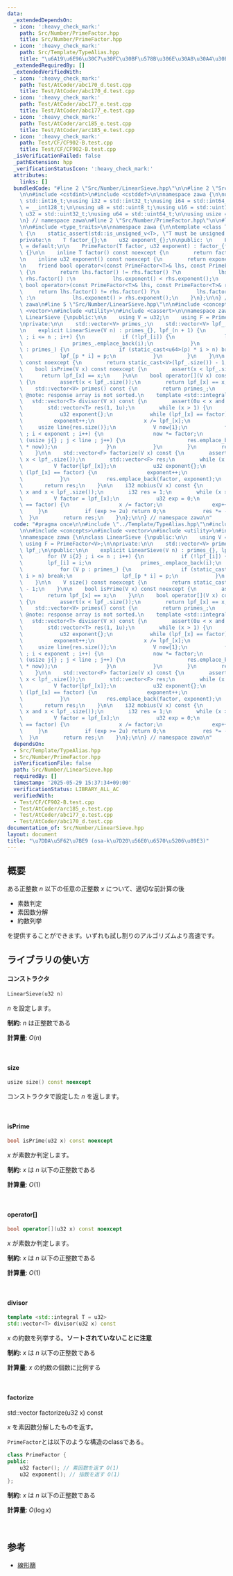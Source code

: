 ```yaml
---
data:
  _extendedDependsOn:
  - icon: ':heavy_check_mark:'
    path: Src/Number/PrimeFactor.hpp
    title: Src/Number/PrimeFactor.hpp
  - icon: ':heavy_check_mark:'
    path: Src/Template/TypeAlias.hpp
    title: "\u6A19\u6E96\u30C7\u30FC\u30BF\u578B\u306E\u30A8\u30A4\u30EA\u30A2\u30B9"
  _extendedRequiredBy: []
  _extendedVerifiedWith:
  - icon: ':heavy_check_mark:'
    path: Test/AtCoder/abc170_d.test.cpp
    title: Test/AtCoder/abc170_d.test.cpp
  - icon: ':heavy_check_mark:'
    path: Test/AtCoder/abc177_e.test.cpp
    title: Test/AtCoder/abc177_e.test.cpp
  - icon: ':heavy_check_mark:'
    path: Test/AtCoder/arc185_e.test.cpp
    title: Test/AtCoder/arc185_e.test.cpp
  - icon: ':heavy_check_mark:'
    path: Test/CF/CF902-B.test.cpp
    title: Test/CF/CF902-B.test.cpp
  _isVerificationFailed: false
  _pathExtension: hpp
  _verificationStatusIcon: ':heavy_check_mark:'
  attributes:
    links: []
  bundledCode: "#line 2 \"Src/Number/LinearSieve.hpp\"\n\n#line 2 \"Src/Template/TypeAlias.hpp\"\
    \n\n#include <cstdint>\n#include <cstddef>\n\nnamespace zawa {\n\nusing i16 =\
    \ std::int16_t;\nusing i32 = std::int32_t;\nusing i64 = std::int64_t;\nusing i128\
    \ = __int128_t;\n\nusing u8 = std::uint8_t;\nusing u16 = std::uint16_t;\nusing\
    \ u32 = std::uint32_t;\nusing u64 = std::uint64_t;\n\nusing usize = std::size_t;\n\
    \n} // namespace zawa\n#line 2 \"Src/Number/PrimeFactor.hpp\"\n\n#line 4 \"Src/Number/PrimeFactor.hpp\"\
    \n\n#include <type_traits>\n\nnamespace zawa {\n\ntemplate <class T>\nclass PrimeFactor\
    \ {\n    static_assert(std::is_unsigned_v<T>, \"T must be unsigned integer\");\n\
    private:\n    T factor_{};\n    u32 exponent_{};\n\npublic: \n    PrimeFactor()\
    \ = default;\n\n    PrimeFactor(T factor, u32 exponent) : factor_{factor}, exponent_{exponent}\
    \ {}\n\n    inline T factor() const noexcept {\n        return factor_;\n    }\n\
    \n    inline u32 exponent() const noexcept {\n        return exponent_;\n    }\n\
    \n    friend bool operator<(const PrimeFactor<T>& lhs, const PrimeFactor<T>& rhs)\
    \ {\n        return lhs.factor() != rhs.factor() ?\n            lhs.factor() <\
    \ rhs.factor() :\n            lhs.exponent() < rhs.exponent();\n    }\n\n    friend\
    \ bool operator>(const PrimeFactor<T>& lhs, const PrimeFactor<T>& rhs) {\n   \
    \     return lhs.factor() != rhs.factor() ?\n            lhs.factor() > rhs.factor()\
    \ :\n            lhs.exponent() > rhs.exponent();\n    }\n};\n\n} // namespace\
    \ zawa\n#line 5 \"Src/Number/LinearSieve.hpp\"\n\n#include <concepts>\n#include\
    \ <vector>\n#include <utility>\n#include <cassert>\n\nnamespace zawa {\n\nclass\
    \ LinearSieve {\npublic:\n\n    using V = u32;\n    using F = PrimeFactor<V>;\n\
    \nprivate:\n\n    std::vector<V> primes_;\n    std::vector<V> lpf_;\n\npublic:\n\
    \n    explicit LinearSieve(V n) : primes_{}, lpf_(n + 1) {\n        for (V i{2}\
    \ ; i <= n ; i++) {\n            if (!lpf_[i]) {\n                lpf_[i] = i;\n\
    \                primes_.emplace_back(i);\n            }\n            for (V p\
    \ : primes_) {\n                if (static_cast<u64>(p) * i > n) break;\n    \
    \            lpf_[p * i] = p;\n            }\n        }\n    }\n\n    V size()\
    \ const noexcept {\n        return static_cast<V>(lpf_.size()) - 1;\n    }\n\n\
    \    bool isPrime(V x) const noexcept {\n        assert(x < lpf_.size());\n  \
    \      return lpf_[x] == x;\n    }\n\n    bool operator[](V x) const noexcept\
    \ {\n        assert(x < lpf_.size());\n        return lpf_[x] == x;\n    }\n\n\
    \    std::vector<V> primes() const {\n        return primes_;\n    }\n\n    //\
    \ @note: response array is not sorted.\n    template <std::integral T = V>\n \
    \   std::vector<T> divisor(V x) const {\n        assert(0u < x and x < lpf_.size());\n\
    \        std::vector<T> res(1, 1u);\n        while (x > 1) {\n            V factor{lpf_[x]};\n\
    \            u32 exponent{};\n            while (lpf_[x] == factor) {\n      \
    \          exponent++;\n                x /= lpf_[x];\n            }\n       \
    \     usize line{res.size()};\n            V now{1};\n            for (u32 i{}\
    \ ; i < exponent ; i++) {\n                now *= factor;\n                for\
    \ (usize j{} ; j < line ; j++) {\n                    res.emplace_back(static_cast<T>(res[j]\
    \ * now));\n                }\n            }\n        }\n        return res;\n\
    \    }\n\n    std::vector<F> factorize(V x) const {\n        assert(0u < x and\
    \ x < lpf_.size());\n        std::vector<F> res;\n        while (x > 1) {\n  \
    \          V factor{lpf_[x]};\n            u32 exponent{};\n            while\
    \ (lpf_[x] == factor) {\n                exponent++;\n                x /= lpf_[x];\n\
    \            }\n            res.emplace_back(factor, exponent);\n        }\n \
    \       return res;\n    }\n\n    i32 mobius(V x) const {\n        assert(0u <\
    \ x and x < lpf_.size());\n        i32 res = 1;\n        while (x > 1u) {\n  \
    \          V factor = lpf_[x];\n            u32 exp = 0;\n            while (lpf_[x]\
    \ == factor) {\n                x /= factor;\n                exp++;\n       \
    \     }\n            if (exp >= 2u) return 0;\n            res *= -1;\n      \
    \  }\n        return res;\n    }\n};\n\n} // namespace zawa\n"
  code: "#pragma once\n\n#include \"../Template/TypeAlias.hpp\"\n#include \"./PrimeFactor.hpp\"\
    \n\n#include <concepts>\n#include <vector>\n#include <utility>\n#include <cassert>\n\
    \nnamespace zawa {\n\nclass LinearSieve {\npublic:\n\n    using V = u32;\n   \
    \ using F = PrimeFactor<V>;\n\nprivate:\n\n    std::vector<V> primes_;\n    std::vector<V>\
    \ lpf_;\n\npublic:\n\n    explicit LinearSieve(V n) : primes_{}, lpf_(n + 1) {\n\
    \        for (V i{2} ; i <= n ; i++) {\n            if (!lpf_[i]) {\n        \
    \        lpf_[i] = i;\n                primes_.emplace_back(i);\n            }\n\
    \            for (V p : primes_) {\n                if (static_cast<u64>(p) *\
    \ i > n) break;\n                lpf_[p * i] = p;\n            }\n        }\n\
    \    }\n\n    V size() const noexcept {\n        return static_cast<V>(lpf_.size())\
    \ - 1;\n    }\n\n    bool isPrime(V x) const noexcept {\n        assert(x < lpf_.size());\n\
    \        return lpf_[x] == x;\n    }\n\n    bool operator[](V x) const noexcept\
    \ {\n        assert(x < lpf_.size());\n        return lpf_[x] == x;\n    }\n\n\
    \    std::vector<V> primes() const {\n        return primes_;\n    }\n\n    //\
    \ @note: response array is not sorted.\n    template <std::integral T = V>\n \
    \   std::vector<T> divisor(V x) const {\n        assert(0u < x and x < lpf_.size());\n\
    \        std::vector<T> res(1, 1u);\n        while (x > 1) {\n            V factor{lpf_[x]};\n\
    \            u32 exponent{};\n            while (lpf_[x] == factor) {\n      \
    \          exponent++;\n                x /= lpf_[x];\n            }\n       \
    \     usize line{res.size()};\n            V now{1};\n            for (u32 i{}\
    \ ; i < exponent ; i++) {\n                now *= factor;\n                for\
    \ (usize j{} ; j < line ; j++) {\n                    res.emplace_back(static_cast<T>(res[j]\
    \ * now));\n                }\n            }\n        }\n        return res;\n\
    \    }\n\n    std::vector<F> factorize(V x) const {\n        assert(0u < x and\
    \ x < lpf_.size());\n        std::vector<F> res;\n        while (x > 1) {\n  \
    \          V factor{lpf_[x]};\n            u32 exponent{};\n            while\
    \ (lpf_[x] == factor) {\n                exponent++;\n                x /= lpf_[x];\n\
    \            }\n            res.emplace_back(factor, exponent);\n        }\n \
    \       return res;\n    }\n\n    i32 mobius(V x) const {\n        assert(0u <\
    \ x and x < lpf_.size());\n        i32 res = 1;\n        while (x > 1u) {\n  \
    \          V factor = lpf_[x];\n            u32 exp = 0;\n            while (lpf_[x]\
    \ == factor) {\n                x /= factor;\n                exp++;\n       \
    \     }\n            if (exp >= 2u) return 0;\n            res *= -1;\n      \
    \  }\n        return res;\n    }\n};\n\n} // namespace zawa\n"
  dependsOn:
  - Src/Template/TypeAlias.hpp
  - Src/Number/PrimeFactor.hpp
  isVerificationFile: false
  path: Src/Number/LinearSieve.hpp
  requiredBy: []
  timestamp: '2025-05-29 15:37:34+09:00'
  verificationStatus: LIBRARY_ALL_AC
  verifiedWith:
  - Test/CF/CF902-B.test.cpp
  - Test/AtCoder/arc185_e.test.cpp
  - Test/AtCoder/abc177_e.test.cpp
  - Test/AtCoder/abc170_d.test.cpp
documentation_of: Src/Number/LinearSieve.hpp
layout: document
title: "\u7DDA\u5F62\u7BE9 (osa-k\u7D20\u56E0\u6570\u5206\u89E3)"
---
```


## 概要

ある正整数 $n$ 以下の任意の正整数 $x$ について、適切な前計算の後

- 素数判定
- 素因数分解
- 約数列挙

を提供することができます。いずれも試し割りのアルゴリズムより高速です。

## ライブラリの使い方

#### コンストラクタ

```cpp
LinearSieve(u32 n)
```

$n$ を設定します。

**制約**: $n$ は正整数である

**計算量**: $O(n)$

<br />

#### size

```cpp
usize size() const noexcept
```

コンストラクタで設定した $n$ を返します。

<br />

#### isPrime

```cpp
bool isPrime(u32 x) const noexcept
```

$x$ が素数か判定します。

**制約**: $x$ は $n$ 以下の正整数である

**計算量**: $O(1)$

<br />

#### operator[]

```cpp
bool operator[](u32 x) const noexcept
```

$x$ が素数か判定します。

**制約**: $x$ は $n$ 以下の正整数である

**計算量**: $O(1)$

<br />

#### divisor

```cpp
template <std::integral T = u32>
std::vector<T> divisor(u32 x) const
```

$x$ の約数を列挙する。**ソートされていないことに注意**

**制約**: $x$ は $n$ 以下の正整数である

**計算量**: $x$ の約数の個数に比例する

<br />

#### factorize

std::vector<PrimeFactor> factorize(u32 x) const

$x$ を素因数分解したものを返す。

`PrimeFactor`とは以下のような構造のclassである。

```cpp
class PrimeFactor {
public:
    u32 factor(); // 素因数を返す O(1)
    u32 exponent(); // 指数を返す O(1)
};
```

**制約**: $x$ は $n$ 以下の正整数である

**計算量**: $O(\log x)$

<br />

## 参考

- [線形篩](https://37zigen.com/linear-sieve/)
